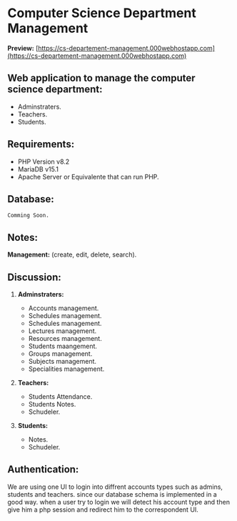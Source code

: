 # **Computer Science Department Management**

**Preview:** [https://cs-departement-management.000webhostapp.com](https://cs-departement-management.000webhostapp.com)

## **Web application to manage the computer science department:**
	
- Adminstraters.
- Teachers.
- Students.

## **Requirements:**

- PHP Version v8.2
- MariaDB v15.1
- Apache Server or Equivalente that can run PHP.


## **Database:**

    Comming Soon.

## **Notes:**

**Management:** (create, edit, delete, search).


## **Discussion:**	
1. **Adminstraters:**
    - Accounts management.
    - Schedules management.
    - Schedules management.
    - Lectures management.
    - Resources management.
    - Students maangement.
    - Groups management.
    - Subjects management.
    - Specialities management.

2. **Teachers:**
    - Students Attendance.
    - Students Notes.
    - Schudeler.

3. **Students:**
    - Notes.
    - Schudeler.



## Authentication:

We are using one UI to login into diffrent accounts types such as admins, students and teachers. since our database schema is implemented in a good way. when a user try to login we will detect his account type and then give him a php session and redirect him to the correspondent UI. 